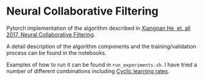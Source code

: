 # Neural Collaborative Filtering

Pytorch implementation of the algorithm described in [Xiangnan He, et. all
2017, Neural Collaborative Filtering](https://arxiv.org/pdf/1708.05031.pdf).

A detail description of the algorithm components and the training/validation
process can be found in the notebooks.

Examples of how to run it can be found in `run_experiments.sh`. I have tried a
number of different combinations including [Cyclic learning
rates](https://arxiv.org/pdf/1506.01186.pdf).

